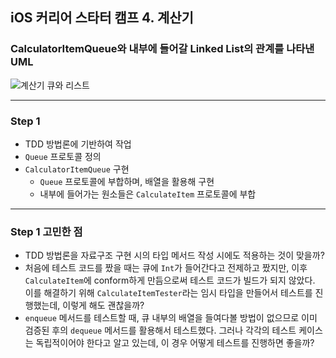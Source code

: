 ## iOS 커리어 스타터 캠프 4. 계산기

### CalculatorItemQueue와 내부에 들어갈 Linked List의 관계를 나타낸 UML
![계산기 큐와 리스트](https://user-images.githubusercontent.com/102375432/168695203-b154fc18-385b-4dfb-894a-01314dc6782d.png)

---

### Step 1
* TDD 방법론에 기반하여 작업
* `Queue` 프로토콜 정의
* `CalculatorItemQueue` 구현
    * `Queue` 프로토콜에 부합하며, 배열을 활용해 구현
    * 내부에 들어가는 원소들은 `CalculateItem` 프로토콜에 부합

---

### Step 1 고민한 점
* TDD 방법론을 자료구조 구현 시의 타입 메서드 작성 시에도 적용하는 것이 맞을까?
* 처음에 테스트 코드를 짰을 때는 큐에 `Int`가 들어간다고 전제하고 짰지만, 이후 `CalculateItem`에 conform하게 만듬으로써 테스트 코드가 빌드가 되지 않았다. 이를 해결하기 위해 `CalculateItemTester`라는 임시 타입을 만들어서 테스트를 진행했는데, 이렇게 해도 괜찮을까?
* `enqueue` 메서드를 테스트할 때, 큐 내부의 배열을 들여다볼 방법이 없으므로 이미 검증된 후의 `dequeue` 메서드를 활용해서 테스트했다. 그러나 각각의 테스트 케이스는 독립적이어야 한다고 알고 있는데, 이 경우 어떻게 테스트를 진행하면 좋을까?

